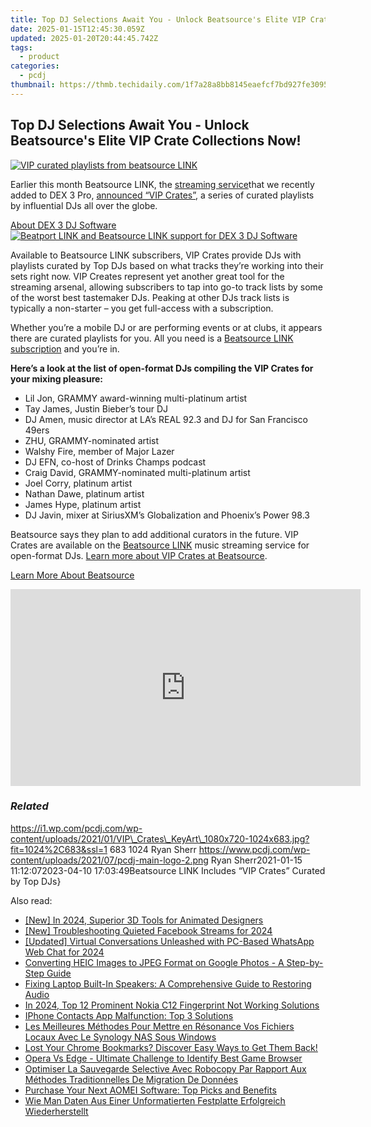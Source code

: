 ```yaml
---
title: Top DJ Selections Await You - Unlock Beatsource's Elite VIP Crate Collections Now!
date: 2025-01-15T12:45:30.059Z
updated: 2025-01-20T20:44:45.742Z
tags:
  - product
categories:
  - pcdj
thumbnail: https://thmb.techidaily.com/1f7a28a8bb8145eaefcf7bd927fe30950467d63b1317d80297e6274f57adb5a8.jpg
---
```


## Top DJ Selections Await You - Unlock Beatsource's Elite VIP Crate Collections Now!

[![VIP curated playlists from beatsource LINK](https://i1.wp.com/pcdj.com/wp-content/uploads/2021/01/VIP_Crates_KeyArt_1080x720-1024x683.jpg?resize=845%2C321&ssl=1)](https://i1.wp.com/pcdj.com/wp-content/uploads/2021/01/VIP%5FCrates%5FKeyArt%5F1080x720-1024x683.jpg?fit=1024%2C683&ssl=1 "VIP curated playlists from beatsource LINK")

Earlier this month Beatsource LINK, the [streaming service](https://tools.techidaily.com/pcdj/products/)that we recently added to DEX 3 Pro, [announced “VIP Crates”](https://news.beatsource.com/2021/01/06/beatsource-launches-vip-crates-curated-by-worlds-top-djs/), a series of curated playlists by influential DJs all over the globe.

[About DEX 3 DJ Software ![Beatport LINK and Beatsource LINK support for DEX 3 DJ Software](https://i2.wp.com/pcdj.com/wp-content/uploads/2020/11/dex3-macbook-pro-retina.png?fit=300%2C247&ssl=1 "Beatport LINK and Beatsource LINK support for DEX 3 DJ Software")](https://tools.techidaily.com/pcdj/products/)

Available to Beatsource LINK subscribers, VIP Crates provide DJs with playlists curated by Top DJs based on what tracks they’re working into their sets right now. VIP Creates represent yet another great tool for the streaming arsenal, allowing subscribers to tap into go-to track lists by some of the worst best tastemaker DJs. Peaking at other DJs track lists is typically a non-starter – you get full-access with a subscription.

Whether you’re a mobile DJ or are performing events or at clubs, it appears there are curated playlists for you. All you need is a [Beatsource LINK subscription](https://tools.techidaily.com/pcdj/products/) and you’re in.

**Here’s a look at the list of open-format DJs compiling the VIP Crates for your mixing pleasure:**

* Lil Jon, GRAMMY award-winning multi-platinum artist
* Tay James, Justin Bieber’s tour DJ
* DJ Amen, music director at LA’s REAL 92.3 and DJ for San Francisco 49ers
* ZHU, GRAMMY-nominated artist
* Walshy Fire, member of Major Lazer
* DJ EFN, co-host of Drinks Champs podcast
* Craig David, GRAMMY-nominated multi-platinum artist
* Joel Corry, platinum artist
* Nathan Dawe, platinum artist
* James Hype, platinum artist
* DJ Javin, mixer at SiriusXM’s Globalization and Phoenix’s Power 98.3

Beatsource says they plan to add additional curators in the future. VIP Crates are available on the [Beatsource LINK](https://tools.techidaily.com/pcdj/products/) music streaming service for open-format DJs. [Learn more about VIP Crates at Beatsource](https://news.beatsource.com/2021/01/06/beatsource-launches-vip-crates-curated-by-worlds-top-djs/).

[Learn More About Beatsource](https://tools.techidaily.com/pcdj/products/)

<!-- affiliate ads begin -->
<iframe width="560" height="315" src="https://www.youtube.com/embed/zmXpl6irBYk?si=BXjGpQr6PXFcqhCI" title="YouTube video player" frameborder="0" allow="accelerometer; autoplay; clipboard-write; encrypted-media; gyroscope; picture-in-picture; web-share" referrerpolicy="strict-origin-when-cross-origin" allowfullscreen></iframe>
<!-- affiliate ads end -->

### _Related_

https://i1.wp.com/pcdj.com/wp-content/uploads/2021/01/VIP\_Crates\_KeyArt\_1080x720-1024x683.jpg?fit=1024%2C683&ssl=1 683 1024 Ryan Sherr https://www.pcdj.com/wp-content/uploads/2021/07/pcdj-main-logo-2.png Ryan Sherr2021-01-15 11:12:072023-04-10 17:03:49Beatsource LINK Includes “VIP Crates” Curated by Top DJs}

<ins class="adsbygoogle"
     style="display:block"
     data-ad-format="autorelaxed"
     data-ad-client="ca-pub-7571918770474297"
     data-ad-slot="1223367746"></ins>

<ins class="adsbygoogle"
     style="display:block"
     data-ad-client="ca-pub-7571918770474297"
     data-ad-slot="8358498916"
     data-ad-format="auto"
     data-full-width-responsive="true"></ins>

<span class="atpl-alsoreadstyle">Also read:</span>
<div><ul>
<li><a href="https://fox-links.techidaily.com/new-in-2024-superior-3d-tools-for-animated-designers/"><u>[New] In 2024, Superior 3D Tools for Animated Designers</u></a></li>
<li><a href="https://facebook-video-recording.techidaily.com/new-troubleshooting-quieted-facebook-streams-for-2024/"><u>[New] Troubleshooting Quieted Facebook Streams for 2024</u></a></li>
<li><a href="https://remote-screen-capture.techidaily.com/updated-virtual-conversations-unleashed-with-pc-based-whatsapp-web-chat-for-2024/"><u>[Updated] Virtual Conversations Unleashed with PC-Based WhatsApp Web Chat for 2024</u></a></li>
<li><a href="https://discover-amazing.techidaily.com/converting-heic-images-to-jpeg-format-on-google-photos-a-step-by-step-guide/"><u>Converting HEIC Images to JPEG Format on Google Photos - A Step-by-Step Guide</u></a></li>
<li><a href="https://sound-issues.techidaily.com/fixing-laptop-built-in-speakers-a-comprehensive-guide-to-restoring-audio/"><u>Fixing Laptop Built-In Speakers: A Comprehensive Guide to Restoring Audio</u></a></li>
<li><a href="https://easy-unlock-android.techidaily.com/in-2024-top-12-prominent-nokia-c12-fingerprint-not-working-solutions-by-drfone-android/"><u>In 2024, Top 12 Prominent Nokia C12 Fingerprint Not Working Solutions</u></a></li>
<li><a href="https://fox-that.techidaily.com/iphone-contacts-app-malfunction-top-3-solutions/"><u>IPhone Contacts App Malfunction: Top 3 Solutions</u></a></li>
<li><a href="https://discover-amazing.techidaily.com/les-meilleures-methodes-pour-mettre-en-resonance-vos-fichiers-locaux-avec-le-synology-nas-sous-windows/"><u>Les Meilleures Méthodes Pour Mettre en Résonance Vos Fichiers Locaux Avec Le Synology NAS Sous Windows</u></a></li>
<li><a href="https://discover-amazing.techidaily.com/lost-your-chrome-bookmarks-discover-easy-ways-to-get-them-back/"><u>Lost Your Chrome Bookmarks? Discover Easy Ways to Get Them Back!</u></a></li>
<li><a href="https://games-able.techidaily.com/opera-vs-edge-ultimate-challenge-to-identify-best-game-browser/"><u>Opera Vs Edge - Ultimate Challenge to Identify Best Game Browser</u></a></li>
<li><a href="https://discover-amazing.techidaily.com/optimiser-la-sauvegarde-selective-avec-robocopy-par-rapport-aux-methodes-traditionnelles-de-migration-de-donnees/"><u>Optimiser La Sauvegarde Selective Avec Robocopy Par Rapport Aux Méthodes Traditionnelles De Migration De Données</u></a></li>
<li><a href="https://discover-amazing.techidaily.com/purchase-your-next-aomei-software-top-picks-and-benefits/"><u>Purchase Your Next AOMEI Software: Top Picks and Benefits</u></a></li>
<li><a href="https://discover-amazing.techidaily.com/wie-man-daten-aus-einer-unformatierten-festplatte-erfolgreich-wiederherstellt/"><u>Wie Man Daten Aus Einer Unformatierten Festplatte Erfolgreich Wiederherstellt</u></a></li>
</ul></div>

